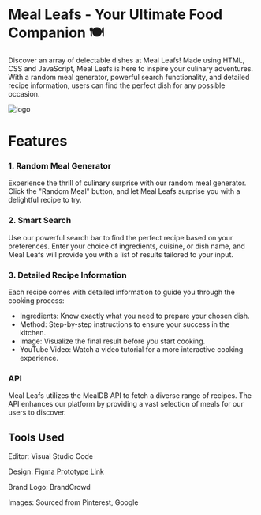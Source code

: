 # Meal Leafs - Your Ultimate Food Companion 🍽️
Discover an array of delectable dishes at Meal Leafs! Made using HTML, CSS and JavaScript, Meal Leafs is here to inspire your culinary adventures. With a random meal generator, powerful search functionality, and detailed recipe information, users can find the perfect dish for any possible occasion.


![logo](https://github.com/ananyatewari/Meal-Leafs/assets/144683235/2c7a5a55-5b36-4a71-92ca-a8432780ce17)

# Features

### 1. Random Meal Generator
Experience the thrill of culinary surprise with our random meal generator. Click the "Random Meal" button, and let Meal Leafs surprise you with a delightful recipe to try.

### 2. Smart Search
Use our powerful search bar to find the perfect recipe based on your preferences. Enter your choice of ingredients, cuisine, or dish name, and Meal Leafs will provide you with a list of results tailored to your input.

### 3. Detailed Recipe Information
Each recipe comes with detailed information to guide you through the cooking process:

- Ingredients: Know exactly what you need to prepare your chosen dish.
- Method: Step-by-step instructions to ensure your success in the kitchen.
- Image: Visualize the final result before you start cooking.
- YouTube Video: Watch a video tutorial for a more interactive cooking experience.
  
### **API**

Meal Leafs utilizes the MealDB API to fetch a diverse range of recipes. The API enhances our platform by providing a vast selection of meals for our users to discover.


## Tools Used
Editor: Visual Studio Code

Design: [Figma Prototype Link](https://www.figma.com/file/0WUHobjkEi0jol1bibwSuD/Meal-Leafs---Ananya-Tewari?type=design&node-id=0%3A1&mode=design&t=mRHksWkP1VttSJnr-1)

Brand Logo: BrandCrowd

Images: Sourced from Pinterest, Google

